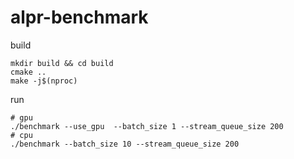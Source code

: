 # alpr-benchmark

build
```
mkdir build && cd build
cmake ..
make -j$(nproc)
```

run
```
# gpu
./benchmark --use_gpu  --batch_size 1 --stream_queue_size 200
# cpu
./benchmark --batch_size 10 --stream_queue_size 200
```